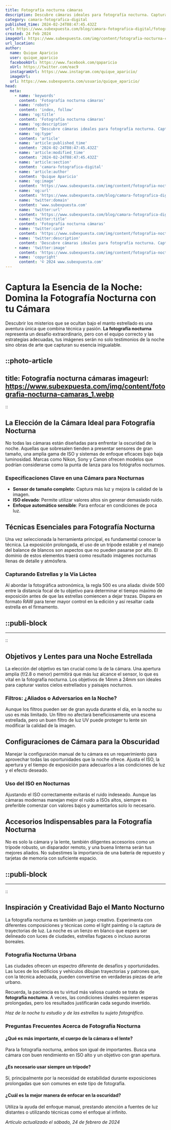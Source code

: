 ```yaml
---
title: Fotografía nocturna cámaras
description: Descubre cámaras ideales para fotografía nocturna. Captura la magia de la noche con equipos de alta calidad y rendimiento excepcional.
category: camara-fotografica-digital
published_time: 2024-02-24T08:47:45.432Z
url: https://www.subexpuesta.com/blog/camara-fotografica-digital/fotografia-nocturna-camaras
created: 24 Feb 2024
imageUrl: https://www.subexpuesta.com/img/content/fotografia-nocturna-camaras_1.webp
url_location:
author:
  name: Quique Aparicio
  user: quique_aparicio
  facebookUrl: https://www.facebook.com/qaparicio
  xUrl: https://twitter.com/eac9
  instagramUrl: https://www.instagram.com/quique_aparicio/
  imageUrl: 
  url: https://www.subexpuesta.com/usuario/quique_aparicio/
head:
  meta:
    - name: 'keywords'
      content: 'Fotografía nocturna cámaras'
    - name: 'robots'
      content: 'index, follow'
    - name: 'og:title'
      content: 'Fotografía nocturna cámaras'
    - name: 'og:description'
      content: 'Descubre cámaras ideales para fotografía nocturna. Captura la magia de la noche con equipos de alta calidad y rendimiento excepcional.'
    - name: 'og:type'
      content: 'article'
    - name: 'article:published_time'
      content: '2024-02-24T08:47:45.432Z'
    - name: 'article:modified_time'
      content: '2024-02-24T08:47:45.432Z'
    - name: 'article:section'
      content: 'camara-fotografica-digital'
    - name: 'article:author'
      content: 'Quique Aparicio'
    - name: 'og:image'
      content: 'https://www.subexpuesta.com/img/content/fotografia-nocturna-camaras_1.webp'
    - name: 'og:url'
      content: 'https://www.subexpuesta.com/blog/camara-fotografica-digital/fotografia-nocturna-camaras'
    - name: 'twitter:domain'
      content: 'www.subexpuesta.com'
    - name: 'twitter:url'
      content: 'https://www.subexpuesta.com/blog/camara-fotografica-digital/fotografia-nocturna-camaras'
    - name: 'twitter:title'
      content: 'Fotografía nocturna cámaras'
    - name: 'twitter:card'
      content: 'https://www.subexpuesta.com/img/content/fotografia-nocturna-camaras_1.webp'
    - name: 'twitter:description'
      content: 'Descubre cámaras ideales para fotografía nocturna. Captura la magia de la noche con equipos de alta calidad y rendimiento excepcional.'
    - name: 'twitter:image'
      content: 'https://www.subexpuesta.com/img/content/fotografia-nocturna-camaras_1.webp'
    - name: 'copyright'
      content: '© 2024 www.subexpuesta.com'
---
```

# Captura la Esencia de la Noche: Domina la Fotografía Nocturna con tu Cámara

Descubrir los misterios que se ocultan bajo el manto estrellado es una aventura única que combina técnica y pasión. **La fotografía nocturna** representa un desafío extraordinario, pero con el equipo correcto y las estrategias adecuadas, tus imágenes serán no solo testimonios de la noche sino obras de arte que capturan su esencia inigualable.


::photo-article
---
title: Fotografía nocturna cámaras
imageurl: https://www.subexpuesta.com/img/content/fotografia-nocturna-camaras_1.webp
---
::



## La Elección de la Cámara Ideal para Fotografía Nocturna

No todas las cámaras están diseñadas para enfrentar la oscuridad de la noche. Aquellas que sobresalen tienden a presentar sensores de gran tamaño, una amplia gama de ISO y sistemas de enfoque eficaces bajo baja luminosidad. Marcas como Nikon, Sony y Canon ofrecen modelos que podrían considerarse como la punta de lanza para los fotógrafos nocturnos.

### Especificaciones Clave en una Cámara para Nocturnas

- **Sensor de tamaño completo**: Captura más luz y mejora la calidad de la imagen.
- **ISO elevado**: Permite utilizar valores altos sin generar demasiado ruido.
- **Enfoque automático sensible**: Para enfocar en condiciones de poca luz.

## Técnicas Esenciales para Fotografía Nocturna

Una vez seleccionada la herramienta principal, es fundamental conocer la técnica. La exposición prolongada, el uso de un trípode estable y el manejo del balance de blancos son aspectos que no pueden pasarse por alto. El dominio de estos elementos traerá como resultado imágenes nocturnas llenas de detalle y atmósfera.

### Capturando Estrellas y la Vía Láctea

Al abordar la fotográfica astronómica, la regla 500 es una aliada: divide 500 entre la distancia focal de tu objetivo para determinar el tiempo máximo de exposición antes de que las estrellas comiencen a dejar trazas. Dispara en formato RAW para tener mayor control en la edición y así resaltar cada estrella en el firmamento.


  ::publi-block
  ---
  ---
  ::
  
  

## Objetivos y Lentes para una Noche Estrellada

La elección del objetivo es tan crucial como la de la cámara. Una apertura amplia (f/2.8 o menor) permitirá que más luz alcance el sensor, lo que es vital en la fotografía nocturna. Los objetivos de 14mm a 24mm son ideales para capturar vastos cielos estrellados y paisajes nocturnos.

### Filtros: ¿Aliados o Adversarios en la Noche?

Aunque los filtros pueden ser de gran ayuda durante el día, en la noche su uso es más limitado. Un filtro no afectará beneficiosamente una escena estrellada, pero un buen filtro de luz UV puede proteger tu lente sin modificar la calidad de la imagen.

## Configuraciones de Cámara para la Obscuridad

Manejar la configuración manual de tu cámara es un requerimiento para aprovechar todas las oportunidades que la noche ofrece. Ajusta el ISO, la apertura y el tiempo de exposición para adecuarlos a las condiciones de luz y el efecto deseado.

### Uso del ISO en Nocturnas

Ajustando el ISO correctamente evitarás el ruido indeseado. Aunque las cámaras modernas manejan mejor el ruido a ISOs altos, siempre es preferible comenzar con valores bajos y aumentarlos solo lo necesario.

## Accesorios Indispensables para la Fotografía Nocturna

No es solo la cámara y la lente, también diligentes accesorios como un trípode robusto, un disparador remoto, y una buena linterna serán tus mejores aliados. No subestimes la importancia de una batería de repuesto y tarjetas de memoria con suficiente espacio.


  ::publi-block
  ---
  ---
  ::
  
  

## Inspiración y Creatividad Bajo el Manto Nocturno

La fotografía nocturna es también un juego creativo. Experimenta con diferentes composiciones y técnicas como el light painting o la captura de trayectorias de luz. La noche es un lienzo en blanco que espera ser delineado con luces de ciudades, estrellas fugaces o incluso auroras boreales.

### Fotografía Nocturna Urbana

Las ciudades ofrecen un espectro diferente de desafíos y oportunidades. Las luces de los edificios y vehículos dibujan trayectorias y patrones que, con la técnica adecuada, pueden convertirse en verdaderas piezas de arte urbano.

Recuerda, la paciencia es tu virtud más valiosa cuando se trata de **fotografía nocturna**. A veces, las condiciones ideales requieren esperas prolongadas, pero los resultados justificarán cada segundo invertido.

*Haz de la noche tu estudio y de las estrellas tu sujeto fotográfico.*

### Preguntas Frecuentes Acerca de Fotografía Nocturna

#### ¿Qué es más importante, el cuerpo de la cámara o el lente?

Para la fotografía nocturna, ambos son igual de importantes. Busca una cámara con buen rendimiento en ISO alto y un objetivo con gran apertura.

#### ¿Es necesario usar siempre un trípode?

Sí, principalmente por la necesidad de estabilidad durante exposiciones prolongadas que son comunes en este tipo de fotografía.

#### ¿Cuál es la mejor manera de enfocar en la oscuridad?

Utiliza la ayuda del enfoque manual, prestando atención a fuentes de luz distantes o utilizando técnicas como el enfoque al infinito.

_Artículo actualizado el sábado, 24 de febrero de 2024_